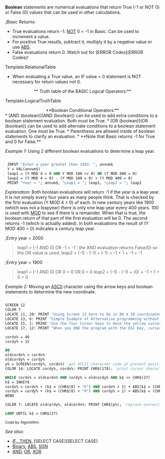 **Boolean** statements are numerical evaluations that return True (-1 or NOT 0) or False (0) values that can be used in other calculations.


;*Basic Returns:*
* True evaluations return -1. [NOT](NOT) 0 = -1 in Basic. Can be used to increment a value.
* For positive True results, subtract it, multiply it by a negative value or use [ABS](ABS).
* False evaluations return 0. Watch out for [ERROR Codes](ERROR Codes)!


Template:RelationalTable


* When evaluating a True value, an IF value < 0 statement is NOT necessary for return values not 0.


<center>** Truth table of the BASIC Logical Operators:**</center>

Template:LogicalTruthTable


<center>**Boolean Conditional Operators:**</center>
* [AND (boolean)](AND (boolean)) can be used to add extra conditions to a boolean statement evaluation. Both must be True.
* [OR (boolean)](OR (boolean)) can be used to add alternate conditions to a boolean statement evaluation. One must be True.
* Parenthesis are allowed inside of boolean statements to clarify an evaluation.
* **Note that Basic returns -1 for True and 0 for False.**



*Example 1:* Using 2 different boolean evaluations to determine a leap year.


```vb

 INPUT "Enter a year greater than 1583: ", annum$
 Y = VAL(annum$)
 leap1 = (Y MOD 4 = 0 AND Y MOD 100 <> 0) OR (Y MOD 400 = 0)
 leap2 = (Y MOD 4 = 0) - (Y MOD 100 = 0) + (Y MOD 400 = 0)
 PRINT "Year = "; annum$, "Leap1 = "; leap1, "Leap2 = "; leap2 

```

*Explanation:* Both boolean evaluations will return -1 if the year is a leap year. It is not simply every four years as many people think. That is checked by the first evaluation (Y MOD 4 = 0) of each. In new century years like 1900 (which was not a leapyear) there is only one leap year every 400 years. 100 is used with [MOD](MOD) to see if there is a remainder. When that is true, the boolean return of that part of the first evaluation will be 0. The second returns -1 (which is actually added). In both evaluations the result of (Y MOD 400 = 0) indicates a century leap year. 


;Entry year = 2000
> leap1 = (-1 AND 0) OR -1 = -1 ' the AND evaluation returns False(0) so the OR value is used.
> leap2 = (-1) - (-1) + (-1) = -1 + 1 + -1 = -1

;Entry year = 1900
>  leap1 = (-1 AND 0) OR 0 = 0 OR 0 = 0
>  leap2 = (-1) - (-1) + (0) = -1 + 1 + 0 = 0



*Example 2:* Moving an [ASCII](ASCII) character using the arrow keys and boolean statements to determine the new coordinate.

```vb

SCREEN 12
COLOR 7
LOCATE 11, 20: PRINT "Using Screen 12 here to be in 80 X 30 coordinates mode"
LOCATE 13, 6: PRINT "Simple Example of Alternative programming without IF-THEN-ELSE Statements"
LOCATE 15, 1: PRINT "Use the four Cursor keys to move the yellow cursor, text will not be disturbed"
LOCATE 17, 12: PRINT "When you END the program with the ESC key, cursor will disappear"

cordx% = 40
cordy% = 15

DO
oldcordx% = cordx%
oldcordy% = cordy%
p% = SCREEN(cordy%, cordx%) 'get ASCII character code at present position
COLOR 14: LOCATE cordy%, cordx%: PRINT CHR$(178); 'print cursor character to position

WHILE cordx% = oldcordx% AND cordy% = oldcordy% AND k$ <> CHR$(27)
k$ = INKEY$
cordx% = cordx% + (k$ = (CHR$(0) + "K") AND cordx% > 1) + ABS(k$ = (CHR$(0) + "M") AND cordx% < 80)
cordy% = cordy% + (k$ = (CHR$(0) + "H") AND cordy% > 1) + ABS(k$ = (CHR$(0) + "P") AND cordy% < 30)
WEND

COLOR 7: LOCATE oldcordy%, oldcordx%: PRINT CHR$(p%); 'replace overwritten screen characters

LOOP UNTIL k$ = CHR$(27) 

```
<sub>Code by AlgoreIthm</sub>


*See also:* 
* [IF...THEN](IF...THEN), [SELECT CASE](SELECT CASE)
* [Binary](Binary), [ABS](ABS), [SGN](SGN)
* [AND](AND), [OR](OR), [XOR](XOR)




